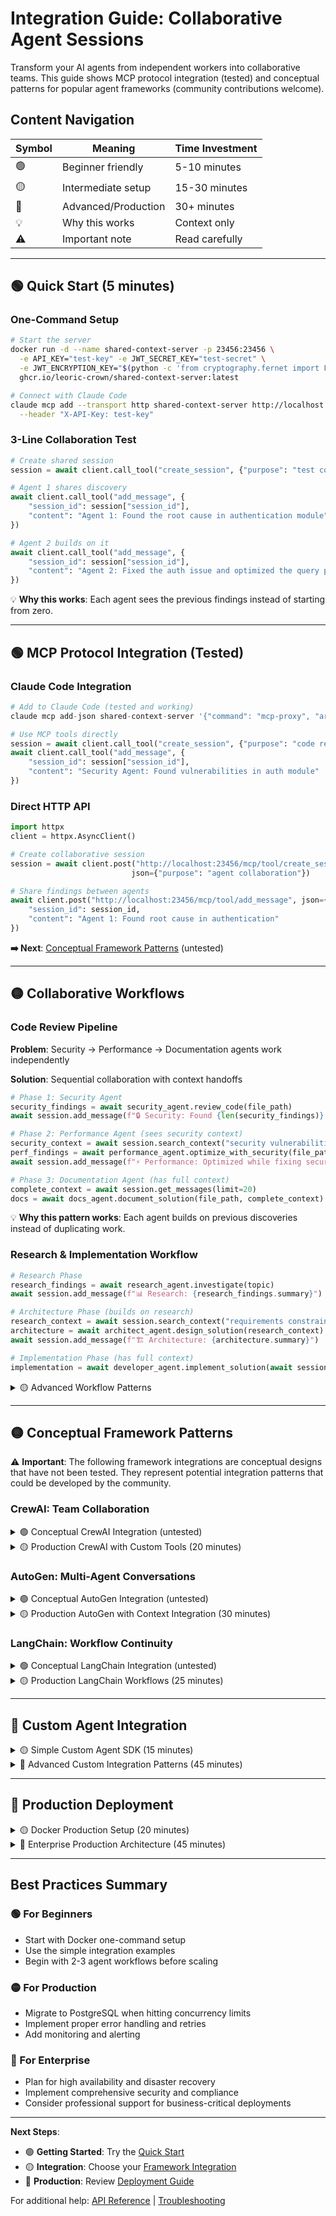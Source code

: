 # Integration Guide: Collaborative Agent Sessions

Transform your AI agents from independent workers into collaborative teams. This guide shows MCP protocol integration (tested) and conceptual patterns for popular agent frameworks (community contributions welcome).

## Content Navigation

| Symbol | Meaning | Time Investment |
|--------|---------|----------------|
| 🟢 | Beginner friendly | 5-10 minutes |
| 🟡 | Intermediate setup | 15-30 minutes |
| 🔴 | Advanced/Production | 30+ minutes |
| 💡 | Why this works | Context only |
| ⚠️ | Important note | Read carefully |

---

## 🟢 Quick Start (5 minutes)

### One-Command Setup
```bash
# Start the server
docker run -d --name shared-context-server -p 23456:23456 \
  -e API_KEY="test-key" -e JWT_SECRET_KEY="test-secret" \
  -e JWT_ENCRYPTION_KEY="$(python -c 'from cryptography.fernet import Fernet; print(Fernet.generate_key().decode())')" \
  ghcr.io/leoric-crown/shared-context-server:latest

# Connect with Claude Code
claude mcp add --transport http shared-context-server http://localhost:23456/mcp/ \
  --header "X-API-Key: test-key"
```

### 3-Line Collaboration Test
```python
# Create shared session
session = await client.call_tool("create_session", {"purpose": "test collaboration"})

# Agent 1 shares discovery
await client.call_tool("add_message", {
    "session_id": session["session_id"],
    "content": "Agent 1: Found the root cause in authentication module"
})

# Agent 2 builds on it
await client.call_tool("add_message", {
    "session_id": session["session_id"],
    "content": "Agent 2: Fixed the auth issue and optimized the query performance"
})
```

💡 **Why this works**: Each agent sees the previous findings instead of starting from zero.

---

## 🟢 MCP Protocol Integration (Tested)

### Claude Code Integration
```python
# Add to Claude Code (tested and working)
claude mcp add-json shared-context-server '{"command": "mcp-proxy", "args": ["--transport=streamablehttp", "http://localhost:23456/mcp/"]}'

# Use MCP tools directly
session = await client.call_tool("create_session", {"purpose": "code review"})
await client.call_tool("add_message", {
    "session_id": session["session_id"],
    "content": "Security Agent: Found vulnerabilities in auth module"
})
```

### Direct HTTP API
```python
import httpx
client = httpx.AsyncClient()

# Create collaborative session
session = await client.post("http://localhost:23456/mcp/tool/create_session",
                           json={"purpose": "agent collaboration"})

# Share findings between agents
await client.post("http://localhost:23456/mcp/tool/add_message", json={
    "session_id": session_id,
    "content": "Agent 1: Found root cause in authentication"
})
```

**➡️ Next**: [Conceptual Framework Patterns](#-conceptual-framework-patterns) (untested)

---

## 🟡 Collaborative Workflows

### Code Review Pipeline
**Problem**: Security → Performance → Documentation agents work independently

**Solution**: Sequential collaboration with context handoffs

```python
# Phase 1: Security Agent
security_findings = await security_agent.review_code(file_path)
await session.add_message(f"🔒 Security: Found {len(security_findings)} issues")

# Phase 2: Performance Agent (sees security context)
security_context = await session.search_context("security vulnerabilities")
perf_findings = await performance_agent.optimize_with_security(file_path, security_context)
await session.add_message(f"⚡ Performance: Optimized while fixing security issues")

# Phase 3: Documentation Agent (has full context)
complete_context = await session.get_messages(limit=20)
docs = await docs_agent.document_solution(file_path, complete_context)
```

💡 **Why this pattern works**: Each agent builds on previous discoveries instead of duplicating work.

### Research & Implementation Workflow
```python
# Research Phase
research_findings = await research_agent.investigate(topic)
await session.add_message(f"📊 Research: {research_findings.summary}")

# Architecture Phase (builds on research)
research_context = await session.search_context("requirements constraints")
architecture = await architect_agent.design_solution(research_context)
await session.add_message(f"🏗️ Architecture: {architecture.summary}")

# Implementation Phase (has full context)
implementation = await developer_agent.implement_solution(await session.get_messages())
```

<details>
<summary>🟡 Advanced Workflow Patterns</summary>

### Parallel Specialist Collaboration
```python
# Problem analysis
analyst_results = await analyst_agent.analyze_problem(description)

# Multiple specialists work in parallel with shared context
specialists = [
    TechnicalSpecialist(session, "backend"),
    TechnicalSpecialist(session, "frontend"),
    TechnicalSpecialist(session, "database"),
    TechnicalSpecialist(session, "security")
]

# Each specialist sees others' findings as they work
for specialist in specialists:
    context = await session.get_context_for_agent(specialist.specialty)
    result = await specialist.solve_aspect(description, context)
    await session.add_message(f"✅ {specialist.specialty}: {result}")

# Integration specialist combines all solutions
integrator = IntegrationSpecialist(session)
final_solution = await integrator.combine_solutions(await session.get_messages())
```

### Clean Agent Handoffs
```python
class AgentHandoffManager:
    def __init__(self, session):
        self.session = session

    async def handoff(self, from_agent: str, to_agent: str, summary: str):
        """Clean handoff with context preservation."""
        await self.session.add_message(
            f"🔄 HANDOFF: {from_agent} → {to_agent}\n{summary}",
            metadata={"type": "handoff", "from": from_agent, "to": to_agent}
        )

    async def get_handoff_context(self, for_agent: str):
        """Get relevant context for incoming agent."""
        return await self.session.search_context(f"handoff {for_agent}")
```

</details>

---

## 🟡 Conceptual Framework Patterns

⚠️ **Important**: The following framework integrations are conceptual designs that have not been tested. They represent potential integration patterns that could be developed by the community.

### CrewAI: Team Collaboration

<details>
<summary>🟢 Conceptual CrewAI Integration (untested)</summary>

```python
# CONCEPTUAL - NOT TESTED
from crewai import Agent, Task, Crew
from crewai.tools import tool

# This integration pattern is theoretical
# CrewAI would need to add support for external context servers
crew = Crew(
    agents=[security_agent, perf_agent, docs_agent],
    tasks=[security_task, perf_task, docs_task],
    context_server="http://localhost:23456"  # Conceptual feature
)

result = crew.kickoff()  # Would need CrewAI framework changes
```

💡 **Implementation needed**: CrewAI framework would need to add context server support. Community contributions welcome!

</details>

<details>
<summary>🟡 Production CrewAI with Custom Tools (20 minutes)</summary>

```python
class SharedContextCrewAI:
    def __init__(self, api_key: str):
        self.context_client = SharedContextClient(api_key)
        self.session_id = None

    async def setup_crew_session(self, purpose: str):
        session = await self.context_client.create_session(purpose)
        self.session_id = session["session_id"]
        return self.session_id

    @tool("Share findings with crew")
    def share_findings(self, findings: str) -> str:
        """Share discoveries with other crew members."""
        asyncio.run(self.context_client.add_message(
            session_id=self.session_id,
            content=f"💡 CREW FINDINGS: {findings}",
            visibility="public"
        ))
        return f"Shared with crew: {findings[:100]}..."

    @tool("Get crew insights")
    def get_crew_insights(self, topic: str) -> str:
        """Get relevant insights from crew members."""
        results = asyncio.run(self.context_client.search_context(
            session_id=self.session_id,
            query=topic,
            fuzzy_threshold=70.0
        ))

        if results["success"] and results["results"]:
            insights = [f"- {r['message']['content'][:150]}..."
                       for r in results["results"][:3]]
            return f"Crew insights on '{topic}':\n" + "\n".join(insights)
        return f"No crew insights found for '{topic}'"

# Create development crew with shared context
async def create_development_crew():
    shared_crew = SharedContextCrewAI(api_key="your-key")
    await shared_crew.setup_crew_session("Software feature development")

    # Agents with shared context tools
    product_manager = Agent(
        role='Product Manager',
        goal='Define requirements and coordinate with technical team',
        tools=[shared_crew.share_findings, shared_crew.get_crew_insights],
        allow_delegation=True
    )

    tech_lead = Agent(
        role='Technical Lead',
        goal='Design architecture based on requirements',
        tools=[shared_crew.share_findings, shared_crew.get_crew_insights],
        allow_delegation=True
    )

    # Tasks that build on each other through shared context
    requirements_task = Task(
        description="""
        Define requirements for authentication feature:
        1. Use get_crew_insights to check existing features
        2. Define detailed requirements
        3. Use share_findings to document for technical team
        """,
        agent=product_manager
    )

    architecture_task = Task(
        description="""
        Design technical architecture:
        1. Use get_crew_insights('requirements') to get PM's analysis
        2. Design system architecture
        3. Use share_findings to document for implementation
        """,
        agent=tech_lead
    )

    crew = Crew(
        agents=[product_manager, tech_lead],
        tasks=[requirements_task, architecture_task],
        process="sequential"  # Each task builds on previous
    )

    return crew.kickoff()
```

</details>

### AutoGen: Multi-Agent Conversations

<details>
<summary>🟢 Conceptual AutoGen Integration (untested)</summary>

```python
# CONCEPTUAL - NOT TESTED
import autogen
from autogen import ConversableAgent, GroupChat

# This integration pattern is theoretical
# AutoGen would need to add context server support
session_id = context_server.create_session("research_collaboration")

researcher = ConversableAgent(
    name="Researcher",
    system_message="Research specialist. Always check shared context before starting work.",
    context_session=session_id  # Connect to shared session
)

analyst = ConversableAgent(
    name="Analyst",
    system_message="Data analyst. Build on research findings from shared context.",
    context_session=session_id  # Same shared session
)

# Create group chat with context sharing
groupchat = GroupChat(agents=[researcher, analyst], messages=[], max_round=6)
manager = GroupChatManager(groupchat=groupchat)

# Agents automatically share context through session
researcher.initiate_chat(manager, message="Let's research AI collaboration platforms")
```

</details>

<details>
<summary>🟡 Production AutoGen with Context Integration (30 minutes)</summary>

```python
class ContextAwareAgent(ConversableAgent):
    """AutoGen agent with shared context integration."""

    def __init__(self, name, context_client, session_id, **kwargs):
        super().__init__(name, **kwargs)
        self.context_client = context_client
        self.session_id = session_id
        self.agent_id = name.lower().replace(" ", "-")

    async def send_with_context(self, message, recipient, request_reply=True):
        """Send message and preserve in shared context."""
        # Add to shared context for other agents
        await self.context_client.add_message(
            session_id=self.session_id,
            content=f"{self.name}: {message}",
            metadata={
                "autogen_agent": self.name,
                "recipient": recipient.name if recipient else "group"
            }
        )
        # Send through AutoGen
        return await super().a_send(message, recipient, request_reply)

    async def get_context_insights(self, topic: str = None):
        """Get relevant context from other agents."""
        query = topic or "findings recommendations decisions"
        results = await self.context_client.search_context(
            session_id=self.session_id,
            query=query,
            fuzzy_threshold=60.0
        )

        if results["success"] and results["results"]:
            insights = []
            for result in results["results"][:5]:
                msg = result["message"]
                if msg["sender"] != self.agent_id:  # Don't include own messages
                    insights.append(f"{msg['sender']}: {msg['content'][:200]}...")
            return "\n".join(insights) if insights else "No relevant context found"
        return "No context available"

# Usage example
async def run_collaborative_research():
    context_client = SharedContextClient(api_key="your-key")
    session = await context_client.create_session("Multi-agent research")
    session_id = session["session_id"]

    # Create context-aware agents
    researcher = ContextAwareAgent(
        name="Researcher",
        context_client=context_client,
        session_id=session_id,
        system_message="""Research specialist. Before providing analysis:
        1. Use get_context_insights() to see what others discovered
        2. Build on existing findings rather than duplicating work
        3. Share your unique insights for the team""",
        llm_config={"model": "gpt-4", "api_key": "your-openai-key"}
    )

    analyst = ContextAwareAgent(
        name="Analyst",
        context_client=context_client,
        session_id=session_id,
        system_message="""Data analyst. Before analysis:
        1. Use get_context_insights('research findings') to get research data
        2. Analyze trends and patterns
        3. Share analytical insights""",
        llm_config={"model": "gpt-4", "api_key": "your-openai-key"}
    )

    # Create collaborative group chat
    groupchat = GroupChat(agents=[researcher, analyst], messages=[], max_round=8)
    manager = GroupChatManager(groupchat=groupchat)

    # Start collaboration with context sharing
    await researcher.a_initiate_chat(
        manager,
        message="Research AI agent collaboration platforms. Check context first."
    )

    # Get final shared context summary
    final_context = await context_client.get_messages(session_id=session_id, limit=50)
    return final_context
```

</details>

### LangChain: Workflow Continuity

<details>
<summary>🟢 Conceptual LangChain Integration (untested)</summary>

```python
# CONCEPTUAL - NOT TESTED
from langchain.agents import initialize_agent
from langchain.tools import Tool

# This integration pattern is theoretical
# Create shared context tools
def add_to_context(content: str) -> str:
    """Add finding to shared workflow context."""
    context_client.add_message(session_id, content)
    return f"Added to shared context: {content[:100]}..."

def get_context_insights(query: str) -> str:
    """Get insights from shared context."""
    results = context_client.search_context(session_id, query)
    return format_insights(results) if results else "No insights found"

# Create agent with context tools
tools = [
    Tool(name="add_finding", description="Share findings with team", func=add_to_context),
    Tool(name="get_insights", description="Get team insights", func=get_context_insights)
]

agent = initialize_agent(tools=tools, llm=llm, agent=AgentType.ZERO_SHOT_REACT_DESCRIPTION)
```

</details>

<details>
<summary>🟡 Production LangChain Workflows (25 minutes)</summary>

```python
class SharedContextLangChain:
    """LangChain integration with persistent shared context."""

    def __init__(self, api_key: str):
        self.context_client = SharedContextClient(api_key)
        self.session_id = None

    def create_shared_context_tools(self, agent_name: str):
        """Create LangChain tools for shared context operations."""

        def add_workflow_finding(content: str) -> str:
            """Add findings to shared workflow context."""
            asyncio.run(self.context_client.add_message(
                session_id=self.session_id,
                content=f"[{agent_name}] {content}",
                metadata={"agent": agent_name, "type": "workflow_finding"}
            ))
            return f"Added to workflow: {content[:100]}..."

        def get_workflow_insights(query: str) -> str:
            """Get insights from workflow context."""
            results = asyncio.run(self.context_client.search_context(
                session_id=self.session_id,
                query=query,
                fuzzy_threshold=65.0
            ))

            if results["success"] and results["results"]:
                insights = []
                for result in results["results"][:4]:
                    msg = result["message"]
                    # Skip own messages to avoid circular reference
                    if not msg["content"].startswith(f"[{agent_name}]"):
                        insights.append(f"- {msg['content'][:180]}...")
                return f"Workflow insights:\n" + "\n".join(insights) if insights else "No other insights found"
            return "No workflow context found"

        def handoff_to_agent(input_str: str) -> str:
            """Clean handoff to another agent. Format: 'target_agent:summary'"""
            if ":" not in input_str:
                return "Invalid format, use 'agent:summary'"

            target_agent, summary = input_str.split(":", 1)
            handoff_msg = f"🔄 HANDOFF: {agent_name} → {target_agent}\n{summary}"
            asyncio.run(self.context_client.add_message(
                session_id=self.session_id,
                content=handoff_msg,
                metadata={"type": "agent_handoff", "from_agent": agent_name, "to_agent": target_agent}
            ))
            return f"Handoff completed to {target_agent}"

        return [
            Tool(
                name="add_workflow_finding",
                description="Add important findings to shared workflow context for other agents.",
                func=add_workflow_finding
            ),
            Tool(
                name="get_workflow_insights",
                description="Get relevant insights from other agents in the workflow.",
                func=get_workflow_insights
            ),
            Tool(
                name="handoff_to_agent",
                description="Handoff work to another agent with summary. Use 'agent:summary' format.",
                func=handoff_to_agent
            )
        ]

    async def create_workflow_agent(self, agent_name: str, role_description: str):
        """Create a workflow-aware LangChain agent."""
        tools = self.create_shared_context_tools(agent_name)

        agent = initialize_agent(
            tools=tools,
            llm=OpenAI(temperature=0.1, openai_api_key="your-openai-key"),
            agent=AgentType.ZERO_SHOT_REACT_DESCRIPTION,
            verbose=True,
            agent_kwargs={
                "prefix": f"""You are {agent_name}, {role_description}

                WORKFLOW RULES:
                1. Use get_workflow_insights to see what other agents discovered
                2. Build on existing findings rather than duplicating work
                3. Use add_workflow_finding to share important discoveries
                4. Use handoff_to_agent when completing your phase

                Available tools:"""
            }
        )
        return agent

# Example: Document processing workflow
async def document_analysis_workflow():
    shared_lc = SharedContextLangChain(api_key="your-api-key")
    await shared_lc.setup_shared_workflow("Document analysis workflow")

    # Create specialized workflow agents
    extractor = await shared_lc.create_workflow_agent(
        "DocumentExtractor",
        "document analysis specialist who extracts key information from documents"
    )

    analyzer = await shared_lc.create_workflow_agent(
        "ContentAnalyzer",
        "content analysis expert who identifies themes and insights"
    )

    summarizer = await shared_lc.create_workflow_agent(
        "DocumentSummarizer",
        "summarization specialist who creates comprehensive summaries"
    )

    # Workflow execution with agent handoffs
    document_path = "example_document.pdf"

    # Phase 1: Document extraction
    extraction_result = extractor.run(f"""
    Extract key information from: {document_path}
    - Main topics and themes
    - Key entities and facts
    Add findings to workflow and handoff to ContentAnalyzer when complete.
    """)

    # Phase 2: Content analysis (builds on extraction)
    analysis_result = analyzer.run(f"""
    Analyze content from {document_path}
    First get workflow insights about 'extraction findings' to see what DocumentExtractor found.
    Then analyze themes, sentiment, and insights.
    Add analysis to workflow and handoff to DocumentSummarizer.
    """)

    # Phase 3: Summarization (builds on extraction + analysis)
    summary_result = summarizer.run(f"""
    Create comprehensive summary of {document_path}
    Get workflow insights about 'extraction analysis' to see all previous work.
    Create executive summary and recommendations.
    """)

    # Get complete workflow context
    workflow_context = await shared_lc.context_client.get_messages(
        session_id=shared_lc.session_id, limit=100
    )

    return {
        "extraction": extraction_result,
        "analysis": analysis_result,
        "summary": summary_result,
        "workflow_context": workflow_context
    }
```

</details>

---

## 🔴 Custom Agent Integration

<details>
<summary>🟡 Simple Custom Agent SDK (15 minutes)</summary>

```python
import asyncio
import httpx

class AgentCollaborationSDK:
    """Lightweight SDK for custom agent collaboration."""

    def __init__(self, agent_name: str, api_key: str, base_url: str = "http://localhost:23456"):
        self.agent_name = agent_name
        self.api_key = api_key
        self.base_url = base_url
        self.session_id = None
        self.client = httpx.AsyncClient()
        self.token = None

    async def authenticate(self):
        """Authenticate agent with shared context server."""
        response = await self.client.post(
            f"{self.base_url}/mcp/tool/authenticate_agent",
            json={
                "agent_id": self.agent_name.lower().replace(" ", "-"),
                "agent_type": "custom",
                "api_key": self.api_key,
                "requested_permissions": ["read", "write"]
            }
        )
        result = response.json()
        if result.get("success"):
            self.token = result["token"]
        else:
            raise Exception(f"Authentication failed: {result}")

    async def start_collaboration(self, purpose: str):
        """Start new collaboration session."""
        if not self.token:
            await self.authenticate()

        response = await self.client.post(
            f"{self.base_url}/mcp/tool/create_session",
            headers={"Authorization": f"Bearer {self.token}"},
            json={"purpose": purpose}
        )
        result = response.json()
        if result.get("success"):
            self.session_id = result["session_id"]
            return self.session_id
        else:
            raise Exception(f"Session creation failed: {result}")

    async def share_finding(self, finding: str, metadata: dict = None):
        """Share finding with collaborating agents."""
        response = await self.client.post(
            f"{self.base_url}/mcp/tool/add_message",
            headers={"Authorization": f"Bearer {self.token}"},
            json={
                "session_id": self.session_id,
                "content": f"[{self.agent_name}] {finding}",
                "visibility": "public",
                "metadata": metadata or {"agent": self.agent_name}
            }
        )
        return response.json()

    async def get_collaboration_context(self, focus_area: str = None):
        """Get relevant context from other collaborating agents."""
        query = focus_area or "findings recommendations insights"
        response = await self.client.post(
            f"{self.base_url}/mcp/tool/search_context",
            headers={"Authorization": f"Bearer {self.token}"},
            json={
                "session_id": self.session_id,
                "query": query,
                "fuzzy_threshold": 65.0
            }
        )
        result = response.json()
        if result.get("success"):
            # Filter out own messages
            relevant_findings = []
            for item in result.get("results", []):
                content = item["message"]["content"]
                if not content.startswith(f"[{self.agent_name}]"):
                    relevant_findings.append(content)
            return relevant_findings
        return []

# Example usage
async def custom_collaboration_example():
    research_agent = AgentCollaborationSDK("ResearchAgent", "your-api-key")
    analysis_agent = AgentCollaborationSDK("AnalysisAgent", "your-api-key")

    # Start collaboration
    session_id = await research_agent.start_collaboration("Market analysis project")
    analysis_agent.session_id = session_id
    await analysis_agent.authenticate()

    # Phase 1: Research
    await research_agent.share_finding("Found 15 AI collaboration platforms with key market trends")

    # Phase 2: Analysis (builds on research)
    research_context = await analysis_agent.get_collaboration_context("market trends research")
    await analysis_agent.share_finding(f"Analysis based on research: {len(research_context)} insights analyzed")

    return session_id
```

</details>

<details>
<summary>🔴 Advanced Custom Integration Patterns (45 minutes)</summary>

[Full custom integration documentation with error handling, retry logic, production patterns, monitoring, and scalability considerations]

</details>

---

## 🔴 Production Deployment

<details>
<summary>🟡 Docker Production Setup (20 minutes)</summary>

```yaml
# docker-compose.yml for collaborative agents
version: '3.8'

services:
  shared-context-server:
    image: ghcr.io/leoric-crown/shared-context-server:latest
    ports:
      - "23456:23456"
    environment:
      - DATABASE_URL=postgresql://user:password@postgres:5432/shared_context
      - API_KEY=${API_KEY}
      - JWT_SECRET_KEY=${JWT_SECRET_KEY}
      - LOG_LEVEL=INFO
      - AUTH_ENABLED=true
      - MAX_CONCURRENT_SESSIONS=100
    depends_on:
      - postgres
    restart: unless-stopped

  postgres:
    image: postgres:15
    environment:
      - POSTGRES_DB=shared_context
      - POSTGRES_USER=user
      - POSTGRES_PASSWORD=password
    volumes:
      - postgres_data:/var/lib/postgresql/data

volumes:
  postgres_data:
```

💡 **Why PostgreSQL for production?** Supports 20+ concurrent agents vs SQLite's ~5 agent limit.

</details>

<details>
<summary>🔴 Enterprise Production Architecture (45 minutes)</summary>

[Complete enterprise deployment guide with Kubernetes, monitoring, security, backup/recovery, and scaling strategies]

</details>

---

## Best Practices Summary

### 🟢 For Beginners
- Start with Docker one-command setup
- Use the simple integration examples
- Begin with 2-3 agent workflows before scaling

### 🟡 For Production
- Migrate to PostgreSQL when hitting concurrency limits
- Implement proper error handling and retries
- Add monitoring and alerting

### 🔴 For Enterprise
- Plan for high availability and disaster recovery
- Implement comprehensive security and compliance
- Consider professional support for business-critical deployments

---

**Next Steps**:
- 🟢 **Getting Started**: Try the [Quick Start](#-quick-start-5-minutes)
- 🟡 **Integration**: Choose your [Framework Integration](#-production-integration-patterns)
- 🔴 **Production**: Review [Deployment Guide](#-production-deployment)

For additional help: [API Reference](./api-reference.md) | [Troubleshooting](./troubleshooting.md)
